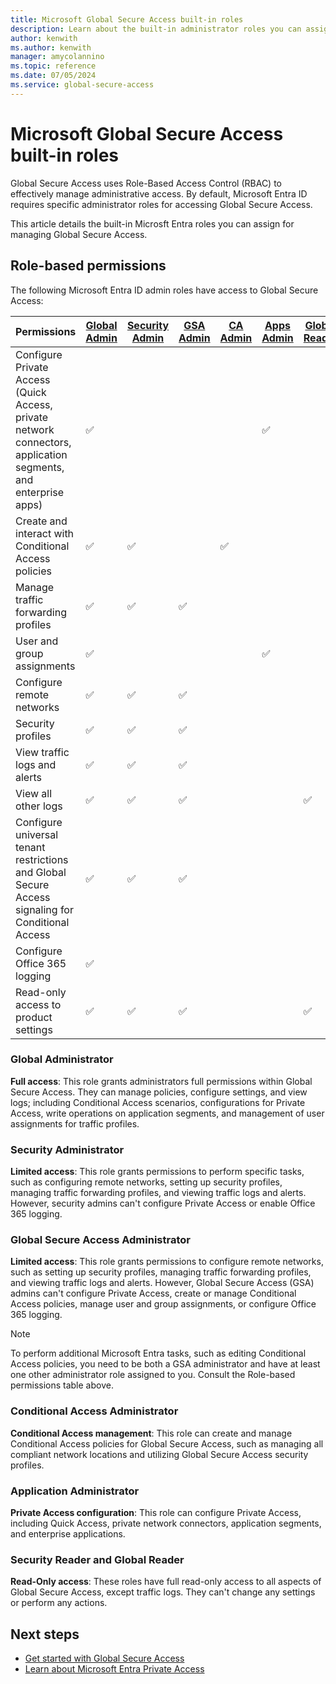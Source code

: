 ```yaml
---
title: Microsoft Global Secure Access built-in roles 
description: Learn about the built-in administrator roles you can assign to manage Global Secure Access permissions.
author: kenwith
ms.author: kenwith
manager: amycolannino
ms.topic: reference
ms.date: 07/05/2024
ms.service: global-secure-access
---
```


# Microsoft Global Secure Access built-in roles

Global Secure Access uses Role-Based Access Control (RBAC) to effectively manage administrative access. By default, Microsoft Entra ID requires specific administrator roles for accessing Global Secure Access.

This article details the built-in Microsft Entra roles you can assign for managing Global Secure Access.

## Role-based permissions

The following Microsoft Entra ID admin roles have access to Global Secure Access:

| Permissions | [Global Admin](#global-administrator) | [Security Admin](#security-administrator) | [GSA Admin](#global-secure-access-administrator) | [CA Admin](#conditional-access-administrator) | [Apps Admin](#application-administrator) | [Global Reader](#security-reader-and-global-reader) | [Security Reader](#security-reader-and-global-reader) |
| --- | --- | --- | --- | --- | --- | --- | --- |
| Configure Private Access (Quick Access, private network connectors, application segments, and enterprise apps) | ✅ |  |  |  | ✅ |  |  |
| Create and interact with Conditional Access policies | ✅ | ✅ |  | ✅ |  |  |  |
| Manage traffic forwarding profiles | ✅ | ✅ | ✅ |  |  |  |  |
| User and group assignments | ✅ |  |  |  | ✅ |  |  |
| Configure remote networks | ✅ | ✅ | ✅ |  |  |  |  |
| Security profiles | ✅ | ✅ | ✅ |  |  |  |  |
| View traffic logs and alerts | ✅ | ✅ | ✅ |  |  |  |  |
| View all other logs | ✅ | ✅ | ✅ |  |  | ✅ | ✅ |
| Configure universal tenant restrictions and Global Secure Access signaling for Conditional Access | ✅ | ✅ | ✅ |  |  |  |  |
| Configure Office 365 logging | ✅ |  |  |  |  |  |  |
| Read-only access to product settings | ✅ | ✅ | ✅ |  |  | ✅ | ✅ |


### Global Administrator 

**Full access**: This role grants administrators full permissions within Global Secure Access. They can manage policies, configure settings, and view logs; including Conditional Access scenarios, configurations for Private Access, write operations on application segments, and management of user assignments for traffic profiles.

### Security Administrator 

**Limited access**: This role grants permissions to perform specific tasks, such as configuring remote networks, setting up security profiles, managing traffic forwarding profiles, and viewing traffic logs and alerts. However, security admins can't configure Private Access or enable Office 365 logging.

### Global Secure Access Administrator

**Limited access**: This role grants permissions to configure remote networks, such as setting up security profiles, managing traffic forwarding profiles, and viewing traffic logs and alerts. However, Global Secure Access (GSA) admins can't configure Private Access, create or manage Conditional Access policies, manage user and group assignments, or configure Office 365 logging.

> [!NOTE]
> To perform additional Microsoft Entra tasks, such as editing Conditional Access policies, you need to be both a GSA administrator and have at least one other administrator role assigned to you. Consult the Role-based permissions table above.

### Conditional Access Administrator 

**Conditional Access management**: This role can create and manage Conditional Access policies for Global Secure Access, such as managing all compliant network locations and utilizing Global Secure Access security profiles.

### Application Administrator 

**Private Access configuration**: This role can configure Private Access, including Quick Access, private network connectors, application segments, and enterprise applications.

### Security Reader and Global Reader

**Read-Only access**: These roles have full read-only access to all aspects of Global Secure Access, except traffic logs. They can't change any settings or perform any actions.

## Next steps
- [Get started with Global Secure Access](how-to-get-started-with-global-secure-access.md)
- [Learn about Microsoft Entra Private Access](concept-private-access.md)
